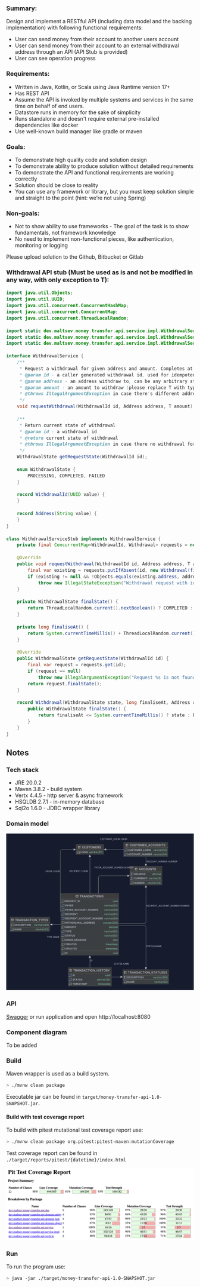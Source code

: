 ### Summary:

Design and implement a RESTful API (including data model and the backing implementation) with following functional requirements:

- User can send money from their account to another users account
- User can send money from their account to an external withdrawal address through an API (API Stub is provided)
- User can see operation progress

### Requirements:

- Written in Java, Kotlin, or Scala using Java Runtime version 17+
- Has REST API
- Assume the API is invoked by multiple systems and services in the same time on behalf of end users.
- Datastore runs in memory for the sake of simplicity
- Runs standalone and doesn't require external pre-installed dependencies like docker
- Use well-known build manager like gradle or maven

### Goals:

- To demonstrate high quality code and solution design
- To demonstrate ability to produce solution without detailed requirements
- To demonstrate the API and functional requirements are working correctly
- Solution should be close to reality
- You can use any framework or library, but you must keep solution simple and straight to the point (hint: we’re not using Spring)

### Non-goals:

- Not to show ability to use frameworks - The goal of the task is to show fundamentals, not framework knowledge
- No need to implement non-functional pieces, like authentication, monitoring or logging

Please upload solution to the Github, Bitbucket or Gitlab

### Withdrawal API stub (Must be used as is and not be modified in any way, with only exception to T):

```java
import java.util.Objects;
import java.util.UUID;
import java.util.concurrent.ConcurrentHashMap;
import java.util.concurrent.ConcurrentMap;
import java.util.concurrent.ThreadLocalRandom;

import static dev.maltsev.money.transfer.api.service.impl.WithdrawalService.WithdrawalState.COMPLETED;
import static dev.maltsev.money.transfer.api.service.impl.WithdrawalService.WithdrawalState.FAILED;
import static dev.maltsev.money.transfer.api.service.impl.WithdrawalService.WithdrawalState.PROCESSING;

interface WithdrawalService {
    /**
     * Request a withdrawal for given address and amount. Completes at random moment between 1 and 10 seconds
     * @param id - a caller generated withdrawal id, used for idempotency
     * @param address - an address withdraw to, can be any arbitrary string
     * @param amount - an amount to withdraw (please replace T with type you want to use)
     * @throws IllegalArgumentException in case there's different address or amount for given id
     */
    void requestWithdrawal(WithdrawalId id, Address address, T amount); // Please substitute T with prefered type

    /**
     * Return current state of withdrawal
     * @param id - a withdrawal id
     * @return current state of withdrawal
     * @throws IllegalArgumentException in case there no withdrawal for the given id
     */
    WithdrawalState getRequestState(WithdrawalId id);

    enum WithdrawalState {
        PROCESSING, COMPLETED, FAILED
    }

    record WithdrawalId(UUID value) {
    }

    record Address(String value) {
    }
}

class WithdrawalServiceStub implements WithdrawalService {
    private final ConcurrentMap<WithdrawalId, Withdrawal> requests = new ConcurrentHashMap<>();

    @Override
    public void requestWithdrawal(WithdrawalId id, Address address, T amount) { // Please substitute T with prefered type
        final var existing = requests.putIfAbsent(id, new Withdrawal(finalState(), finaliseAt(), address, amount));
        if (existing != null && !Objects.equals(existing.address, address) && !Objects.equals(existing.amount, amount))
            throw new IllegalStateException("Withdrawal request with id[%s] is already present".formatted(id));
    }

    private WithdrawalState finalState() {
        return ThreadLocalRandom.current().nextBoolean() ? COMPLETED : FAILED;
    }

    private long finaliseAt() {
        return System.currentTimeMillis() + ThreadLocalRandom.current().nextLong(1000, 10000);
    }

    @Override
    public WithdrawalState getRequestState(WithdrawalId id) {
        final var request = requests.get(id);
        if (request == null)
            throw new IllegalArgumentException("Request %s is not found".formatted(id));
        return request.finalState();
    }

    record Withdrawal(WithdrawalState state, long finaliseAt, Address address, T amount) {
        public WithdrawalState finalState() {
            return finaliseAt <= System.currentTimeMillis() ? state : PROCESSING;
        }
    }
}

```

## Notes

### Tech stack

- JRE 20.0.2
- Maven 3.8.2 - build system
- Vertx 4.4.5 - http server & async framework
- HSQLDB 2.7.1 - in-memory database
- Sql2o 1.6.0 - JDBC wrapper library

### Domain model

![Domain model](./docs/domain.png)

### API

[Swagger](./src/main/resources/swagger.yaml) or run application and open http://localhost:8080

### Component diagram

To be added

### Build

Maven wrapper is used as a build system.

```bash
> ./mvnw clean package
```

Executable jar can be found in `target/money-transfer-api-1.0-SNAPSHOT.jar`.

#### Build with test coverage report

To build with pitest mutational test coverage report use:

```bash
> ./mvnw clean package org.pitest:pitest-maven:mutationCoverage
```

Test coverage report can be found in `./target/reports/pitest/{datetime}/index.html`

![Coverage report](./docs/coverage.png)

### Run

To run the program use:

```bash
> java -jar ./target/money-transfer-api-1.0-SNAPSHOT.jar
```
